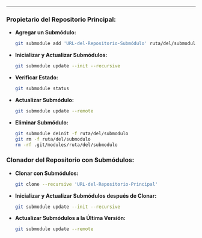 
---
### Propietario del Repositorio Principal:

- **Agregar un Submódulo:**
  ```bash
  git submodule add 'URL-del-Repositorio-Submódulo' ruta/del/submodulo
  ```

- **Inicializar y Actualizar Submódulos:**
  ```bash
  git submodule update --init --recursive
  ```

- **Verificar Estado:**
  ```bash
  git submodule status
  ```

- **Actualizar Submódulo:**
  ```bash
  git submodule update --remote
  ```

- **Eliminar Submódulo:**
  ```bash
  git submodule deinit -f ruta/del/submodulo
  git rm -f ruta/del/submodulo
  rm -rf .git/modules/ruta/del/submodulo
  ```

### Clonador del Repositorio con Submódulos:

- **Clonar con Submódulos:**
  ```bash
  git clone --recursive 'URL-del-Repositorio-Principal'
  ```

- **Inicializar y Actualizar Submódulos después de Clonar:**
  ```bash
  git submodule update --init --recursive
  ```

- **Actualizar Submódulos a la Última Versión:**
  ```bash
  git submodule update --remote
  ```
